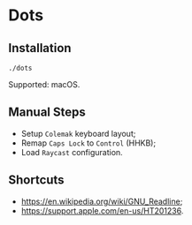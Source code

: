 # Dots

## Installation

```shell
./dots
```

Supported: macOS.

## Manual Steps

- Setup `Colemak` keyboard layout;
- Remap `Caps Lock` to `Control` (HHKB);
- Load `Raycast` configuration.

## Shortcuts

- <https://en.wikipedia.org/wiki/GNU_Readline>;
- <https://support.apple.com/en-us/HT201236>.
